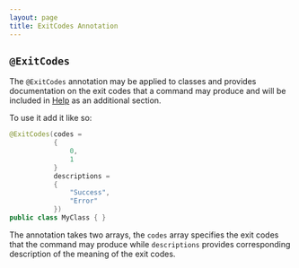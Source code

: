 ```yaml
---
layout: page
title: ExitCodes Annotation
---
```


## `@ExitCodes`

The `@ExitCodes` annotation may be applied to classes and provides documentation on the exit codes that a command may produce and will be included in [Help](../help/) as an additional section.

To use it add it like so:

```java
@ExitCodes(codes = 
           { 
               0,
               1
           }
           descriptions = 
           {
               "Success",
               "Error" 
           })
public class MyClass { }
```

The annotation takes two arrays, the `codes` array specifies the exit codes that the command may produce while `descriptions` provides corresponding description of the meaning of the exit codes.
